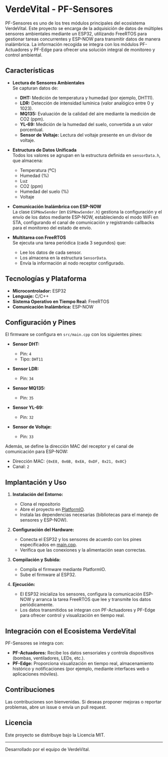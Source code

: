 # VerdeVital - PF-Sensores

PF-Sensores es uno de los tres módulos principales del ecosistema VerdeVital. Este proyecto se encarga de la adquisición de datos de múltiples sensores ambientales mediante un ESP32, utilizando FreeRTOS para gestionar tareas concurrentes y ESP-NOW para transmitir datos de manera inalámbrica. La información recogida se integra con los módulos PF-Actuadores y PF-Edge para ofrecer una solución integral de monitoreo y control ambiental.

## Características

- **Lectura de Sensores Ambientales**  
  Se capturan datos de:
  - **DHT:** Medición de temperatura y humedad (por ejemplo, DHT11).
  - **LDR:** Detección de intensidad lumínica (valor analógico entre 0 y 1023).
  - **MQ135:** Evaluación de la calidad del aire mediante la medición de CO2 (ppm).
  - **YL-69:** Medición de la humedad del suelo, convertida a un valor porcentual.
  - **Sensor de Voltaje:** Lectura del voltaje presente en un divisor de voltaje.

- **Estructura de Datos Unificada**  
  Todos los valores se agrupan en la estructura definida en `sensorData.h`, que almacena:
  - Temperatura (ºC)
  - Humedad (%)
  - Luz
  - CO2 (ppm)
  - Humedad del suelo (%)
  - Voltaje

- **Comunicación Inalámbrica con ESP-NOW**  
  La clase `ESPNowSender` (en `ESPNowSender.h`) gestiona la configuración y el envío de los datos mediante ESP-NOW, estableciendo el modo WiFi en STA, configurando el canal de comunicación y registrando callbacks para el monitoreo del estado de envío.

- **Multitarea con FreeRTOS**  
  Se ejecuta una tarea periódica (cada 3 segundos) que:
  - Lee los datos de cada sensor.
  - Los almacena en la estructura `SensorData`.
  - Envía la información al nodo receptor configurado.

## Tecnologías y Plataforma

- **Microcontrolador:** ESP32
- **Lenguaje:** C/C++
- **Sistema Operativo en Tiempo Real:** FreeRTOS
- **Comunicación Inalámbrica:** ESP-NOW

## Configuración y Pines

El firmware se configura en `src/main.cpp` con los siguientes pines:

- **Sensor DHT:**  
  - Pin: `4`  
  - Tipo: `DHT11`

- **Sensor LDR:**  
  - Pin: `34`

- **Sensor MQ135:**  
  - Pin: `35`

- **Sensor YL-69:**  
  - Pin: `32`

- **Sensor de Voltaje:**  
  - Pin: `33`

Además, se define la dirección MAC del receptor y el canal de comunicación para ESP-NOW:
- Dirección MAC: `{0xE8, 0x6B, 0xEA, 0xDF, 0x21, 0x0C}`
- Canal: `2`

## Implantación y Uso

1. **Instalación del Entorno:**
   - Clona el repositorio
   - Abre el proyecto en [PlatformIO](https://platformio.org/).
   - Instala las dependencias necesarias (bibliotecas para el manejo de sensores y ESP-NOW).

2. **Configuración del Hardware:**
   - Conecta el ESP32 y los sensores de acuerdo con los pines especificados en [main.cpp](http://_vscodecontentref_/2).
   - Verifica que las conexiones y la alimentación sean correctas.

3. **Compilación y Subida:**
   - Compila el firmware mediante PlatformIO.
   - Sube el firmware al ESP32.

4. **Ejecución:**
   - El ESP32 inicializa los sensores, configura la comunicación ESP-NOW y arranca la tarea FreeRTOS que lee y transmite los datos periódicamente.
   - Los datos transmitidos se integran con PF-Actuadores y PF-Edge para ofrecer control y visualización en tiempo real.

## Integración con el Ecosistema VerdeVital

PF-Sensores se integra con:
- **PF-Actuadores:** Recibe los datos sensoriales y controla dispositivos (bombas, ventiladores, LEDs, etc.).
- **PF-Edge:** Proporciona visualización en tiempo real, almacenamiento histórico y notificaciones (por ejemplo, mediante interfaces web o aplicaciones móviles).

## Contribuciones

Las contribuciones son bienvenidas. Si deseas proponer mejoras o reportar problemas, abre un issue o envía un pull request.

## Licencia

Este proyecto se distribuye bajo la Licencia MIT.

---

Desarrollado por el equipo de VerdeVital.
